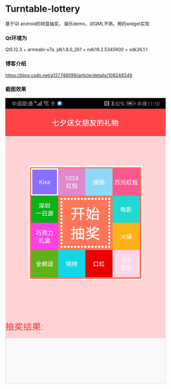 # Turntable-lottery
基于Qt android的转盘抽奖， 娱乐demo，对QML不熟，用的widget实现
### Qt环境为
Qt5.12.3 + armeabi-v7a, jdk1.8.0_261 + ndk19.2.5345600 + sdk26.1.1

### 博客介绍
https://blog.csdn.net/a137748099/article/details/108248349

### 截图效果

![image](https://github.com/a137748099/Turntable-lottery/blob/master/ScreentShot/%E5%BE%AE%E4%BF%A1%E5%9B%BE%E7%89%87_20200824231820.jpg)
